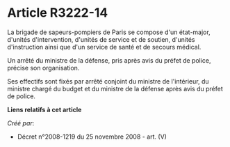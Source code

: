 # Article R3222-14

La brigade de sapeurs-pompiers de Paris se compose d'un état-major, d'unités d'intervention, d'unités de service et de
soutien, d'unités d'instruction ainsi que d'un service de santé et de secours médical.

Un arrêté du ministre de la défense, pris après avis du préfet de police, précise son organisation.

Ses effectifs sont fixés par arrêté conjoint du ministre de l'intérieur, du ministre chargé du budget et du ministre de la
défense après avis du préfet de police.

**Liens relatifs à cet article**

_Créé par_:

  - Décret n°2008-1219 du 25 novembre 2008 - art. (V)

